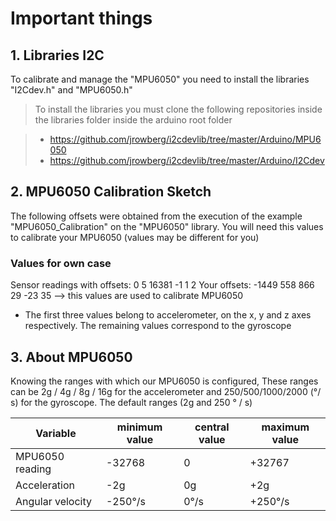 # Important things

## 1. Libraries I2C


To calibrate and manage the "MPU6050" you need to install the libraries "I2Cdev.h" and "MPU6050.h"

>To install the libraries you must clone the following repositories inside the libraries folder inside the arduino root folder

>- https://github.com/jrowberg/i2cdevlib/tree/master/Arduino/MPU6050
>- https://github.com/jrowberg/i2cdevlib/tree/master/Arduino/I2Cdev

## 2. MPU6050 Calibration Sketch

The following offsets​ were obtained from the execution of the example "MPU6050_Calibration" on the "MPU6050" library. You will need this values to calibrate your MPU6050 (values may be different for you)

### Values ​​for own case

Sensor readings with offsets:	0	5	16381	-1	1	2
Your offsets:	-1449	558	866	29	-23	35      --> this values are used to calibrate MPU6050

* The first three values ​​belong to accelerometer, on the x, y and z axes respectively. The remaining values ​​correspond to the gyroscope


## 3. About MPU6050

Knowing the ranges with which our MPU6050 is configured, These ranges can be 2g / 4g / 8g / 16g for the accelerometer and 250/500/1000/2000 (°/ s) for the gyroscope.
The default ranges (2g and 250 ° / s)
 
 |Variable|minimum value|central value|maximum value
 |-|-|-|-|
|MPU6050 reading|    -32768 | 0  |           +32767 
| Acceleration  |       -2g   |       0g   |         +2g
 |Angular velocity|  -250°/s|       0°/s |         +250°/s


